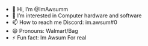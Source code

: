 - 👋 Hi, I’m @ImAwsumm
- 👀 I’m interested in Computer hardware and software
- 📫 How to reach me Discord: im.awsum#0
- 😄 Pronouns: Walmart/Bag
- ⚡ Fun fact: Im Awsum For real
<!---
ImAwsumm/ImAwsumm is a ✨ special ✨ repository because its `README.md` (this file) appears on your GitHub profile.
You can click the Preview link to take a look at your changes.
--->
